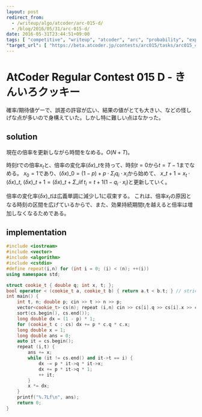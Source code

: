 ```yaml
---
layout: post
redirect_from:
  - /writeup/algo/atcoder/arc-015-d/
  - /blog/2016/05/31/arc-015-d/
date: 2016-05-31T23:44:51+09:00
tags: [ "competitive", "writeup", "atcoder", "arc", "probability", "expected-value" ]
"target_url": [ "https://beta.atcoder.jp/contests/arc015/tasks/arc015_4" ]
---
```


# AtCoder Regular Contest 015 D - きんいろクッキー

確率/期待値ゲーで、誤差の許容が広い、結果の値がとても大きい、などの怪しげな点が多いので身構えていた。しかし特に難しい点はなかった。

## solution

現在の倍率を更新しながら時間をなめる。$O(N + T)$。

時刻$t$での倍率$x_t$と、倍率の変化率$(\delta x)\_t$を持って、時刻$t = 0$から$t = T-1$までなめる。
$x_0 = 1$であり、$(\delta x)\_0 = (1 - p) + p \cdot \Sigma_i q_i \cdot x_i$から始めて、
$x\_{t+1} = x_t \cdot (\delta x)\_t$, $(\delta x)\_{t+1} = (\delta x)\_t + \Sigma\_{i \operatorname{if} t_i = t+1} (1 - q_i \cdot x_i)$と更新していく。

倍率の変化率$(\delta x)\_t$は広義単調に減少し$1$に収束する。
これは、倍率$x_t$の原因となる時刻の区間を広げているからで、また、効果持続期間$t_i$を越えると倍率は増加しなくなるためである。

## implementation

``` c++
#include <iostream>
#include <vector>
#include <algorithm>
#include <cstdio>
#define repeat(i,n) for (int i = 0; (i) < (n); ++(i))
using namespace std;

struct cookie_t { double q; int x, t; };
bool operator < (cookie_t a, cookie_t b) { return a.t < b.t; } // strict weak ordering
int main() {
    int t, n; double p; cin >> t >> n >> p;
    vector<cookie_t> cs(n); repeat (i,n) cin >> cs[i].q >> cs[i].x >> cs[i].t;
    sort(cs.begin(), cs.end());
    long double dx = (1 - p) * 1;
    for (cookie_t c : cs) dx += p * c.q * c.x;
    long double x = 1;
    long double ans = 0;
    auto it = cs.begin();
    repeat (i,t) {
        ans += x;
        while (it != cs.end() and it->t == i) {
            dx -= p * it->q * it->x;
            dx += p * it->q * 1;
            ++ it;
        }
        x *= dx;
    }
    printf("%.7Lf\n", ans);
    return 0;
}
```
